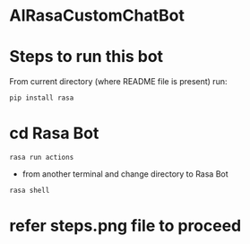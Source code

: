 
# AIRasaCustomChatBot

# Steps to run this bot

From current directory (where README file is present) run:

`pip install rasa`

# cd Rasa Bot

 `rasa run actions`


* from another terminal and change directory to Rasa Bot

`rasa shell`

# refer steps.png file to proceed
